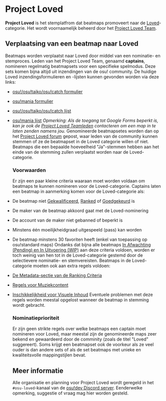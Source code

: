 # Project Loved

**Project Loved** is het stemplatfrom dat beatmaps promoveert naar de [Loved](/wiki/Beatmaps#loved)-categorie. Het wordt voornaamelijk beheerd door het [Project Loved Team](/wiki/People/The_Team/Project_Loved_Team).

## Verplaatsing van een beatmap naar Loved

Beatmaps worden verplaatst naar Loved door middel van een nominatie- en stemproces.
Leden van het Project Loved Team, genaamd **captains**, nomineren regelmatig beatmapsets voor een specifieke spelmodus. Deze sets komen bijna altijd uit inzendingen van de osu! community. De huidige Loved inzendingsformulieren en -lijsten kunnen gevonden worden via deze links: 

- [osu!/osu!taiko/osu!catch formulier](https://docs.google.com/forms/d/e/1FAIpQLSdbgHOVqMF8wQQKSdddW1JhC10ff6C7fb4JbEW7PBQTn9gAqg/viewform)

- [osu!mania formulier](https://docs.google.com/forms/d/e/1FAIpQLSeaGfoQNGMqw4qQcqRPItUZILh2fGwJR6ly6cZNY9OWPXkFhw/viewform)

- [osu!/osu!taiko/osu!catch lijst](https://docs.google.com/spreadsheets/d/1HgHwtO3kIzT8R4ocEJMZTosADrGJRJOFL-TZI97tZS4/edit)

- [osu!mania lijst](https://docs.google.com/spreadsheets/d/1sjkTwUSvQ5Me-6rK61rToTg2bU-yX9X29CXdzttvhtM/edit)
  *Opmerking: Als de toegang tot Google Forms beperkt is, kan je ook de [Project Loved Teamleden](/wiki/People/The_Team/Project_Loved_Team#team-members) contacteren om een map in te laten zenden namens jou.*
  Genomineerde beatmapsetes worden dan op het [Project Loved forum](https://osu.ppy.sh/community/forums/120) gepost, waar leden van de community kunnen stemmen of ze de beatmapset in de Loved categorie willen of niet. Beatmaps die een bepaalde hoeveelheid "Ja"-stemmen hebben aan het einde van de stemming zullen verplaatst worden naar de Loved-categorie.
  
  ### Voorwaarden
  
  Er zijn een paar kleine criteria waaraan moet worden voldaan om beatmaps te kunnen nomineren voor de Loved-categorie. Captains laten een beatmap in aanmerking komen voor de Loved-categorie als:

- De beatmap niet [Gekwalificeerd](/wiki/Beatmaps#qualified), [Ranked](/wiki/Beatmaps#ranked) of [Goedgekeurd](/wiki/Beatmaps#approved) is

- De maker van de beatmap akkoord gaat met de Loved-nominering

- De account van de maker niet gebanned of beperkt is

- Minstens één moeilijkheidgraad uitgespeeld (pass) kan worden

- De beatmap minstens 30 favoriten heeft (enkel van toepassing op osu!standard maps)
  Ondanks dat bijna alle beatmaps [In Afwachting (Pending) en In Uitvoering (WIP)](/wiki/Beatmaps#work-in-progress-and-pending) aan deze criteria voldoen, worden er toch weinig van hen tot in de Loved-categorie gestemd door de selectievere nominatie- en stemvereisten. 
  Beatmaps in de Loved-categorie moeten ook aan extra regels voldoen:

- [De Metadata-sectie van de Ranking Criteria](/wiki/Ranking_Criteria#metadata)

- [Regels voor Muziekcontent](/wiki/Rules/Song_Content_Rules)

- [Inschikkelijkheid voor Visuele Inhoud](/wiki/Rules/Visual_Content_Considerations)
  Eventuele problemen met deze regels worden meestal opgelost wanneer de beatmap in stemming wordt gebracht.
  
  ### Nominatieprioriteit
  
  Er zijn geen strikte regels over welke beatmaps een captain moet nomineren voor Loved, maar meestal zijn de genomineerde maps zeer bekend en gewaardeerd door de comminity (zoals de titel "Loved" suggereert). Soms krijgt een beatmapset ook de voorkeur als ze veel ouder is dan andere sets of als de set beatmaps met unieke en kwaliteitsvolle mappingstijlen bevat.
  
  ## Meer informatie
  
  Alle organisatie en planning voor Project Loved wordt geregeld in het `#osu-loved`-kanaal van de [osu!dev Discord server](https://discord.gg/ppy). Eenderwelke opmerking, suggestie of vraag mag hier worden gesteld.


